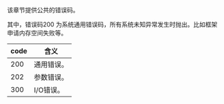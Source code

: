 该章节提供公共的错误码。

其中，错误码200 为系统通用错误码，所有系统未知异常发生时抛出。比如框架申请内存空间失败等。

| code | 含义       |
| ---- | ---------- |
| 200  | 通用错误。 |
| 202  | 参数错误。 |
| 300  | I/O错误。  |

